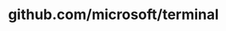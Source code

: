 ---
layout: post
title: github.com/microsoft/terminal
categories: link
tags: [انگلیسی, برنامه‌نویسی]
---